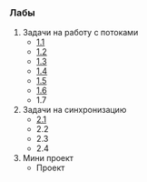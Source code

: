 
### Лабы
1. Задачи на работу с потоками
	- [1.1](task1.1)
	- [1.2](task1.2)
	- [1.3](task1.3)
	- [1.4](task1.4)
	- [1.5](task1.5)
	- [1.6](task1.6)
	- 1.7
2. Задачи на синхронизацию
	- [2.1](task2.1)
	- 2.2
	- 2.3
	- 2.4
3. Мини проект
	- Проект
